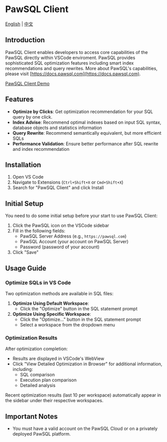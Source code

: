 # PawSQL Client
[English](README.md) | [中文](README_zh-CN.md)

## Introduction
PawSQL Client enables developers to access core capabilities of the PawSQL directly within VSCode enviroment. PawSQL provides sophisticated SQL optimization features including smart index recommendations and query rewrites. More about PawSQL's capabilities, please visit [https://docs.pawsql.com](https://docs.pawsql.com).

[PawSQL Client Demo](/resources/demo.gif)

## Features
- **Optimize by Clicks**: Get optimization recommendation for your SQL query by one click.
- **Index Advise**: Recommend optimal indexes based on input SQL syntax, database objects and statistics information
- **Query Rewrite**: Recommend semantically equivalent, but more efficient SQLs
- **Performance Validation**: Ensure better performance after SQL rewrite and index recommendation

## Installation
1. Open VS Code
2. Navigate to Extensions (`Ctrl+Shift+X` or `Cmd+Shift+X`)
3. Search for "PawSQL Client" and click Install

## Initial Setup
You need to do some initial setup before your start to use PawSQL Client:
1. Click the PawSQL icon on the VSCode sidebar
2. Fill in the following fields:
   - PawSQL Server Address (e.g., `https://pawsql.com`)
   - PawSQL Account (your account on PawSQL Server)
   - Password (password of your account)
3. Click "Save"

## Usage Guide
### Optimize SQLs in VS Code
Two optimization methods are available in SQL files:
1. **Optimize Using Default Workspace**:
   - Click the "Optimize" button in the SQL statement prompt
2. **Optimize Using Specific Workspace**:
   - Click the "Optimize..." button in the SQL statement prompt
   - Select a workspace from the dropdown menu

### Optimization Results
After optimization completion:
- Results are displayed in VSCode's WebView
- Click "View Detailed Optimization in Browser" for additional information, including:
  - SQL comparison
  - Execution plan comparison
  - Detailed analysis

Recent optimization results (last 10 per workspace) automatically appear in the sidebar under their respective workspaces.

## Important Notes
- You must have a valid account on the PawSQL Cloud or on a privately deployed PawSQL platform.
